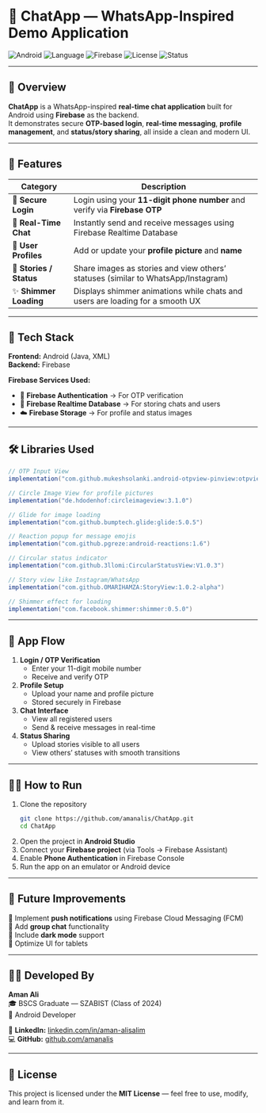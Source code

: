 # 💬 ChatApp — WhatsApp-Inspired Demo Application  
![Android](https://img.shields.io/badge/Platform-Android-green?logo=android)
![Language](https://img.shields.io/badge/Language-Java-blue?logo=openjdk)
![Firebase](https://img.shields.io/badge/Backend-Firebase-orange?logo=firebase)
![License](https://img.shields.io/badge/License-MIT-lightgrey)
![Status](https://img.shields.io/badge/Status-Demo%20Project-yellow)

---

## 🧠 Overview  
**ChatApp** is a WhatsApp-inspired **real-time chat application** built for Android using **Firebase** as the backend.  
It demonstrates secure **OTP-based login**, **real-time messaging**, **profile management**, and **status/story sharing**, all inside a clean and modern UI.  

---

## 🚀 Features  

| Category | Description |
|-----------|-------------|
| 🔐 **Secure Login** | Login using your **11-digit phone number** and verify via **Firebase OTP** |
| 💬 **Real-Time Chat** | Instantly send and receive messages using Firebase Realtime Database |
| 👤 **User Profiles** | Add or update your **profile picture** and **name** |
| 📸 **Stories / Status** | Share images as stories and view others’ statuses (similar to WhatsApp/Instagram) |
| ✨ **Shimmer Loading** | Displays shimmer animations while chats and users are loading for a smooth UX |

---

## 🧩 Tech Stack  

**Frontend:** Android (Java, XML)  
**Backend:** Firebase  

**Firebase Services Used:**  
- 🔐 **Firebase Authentication** → For OTP verification  
- 💬 **Firebase Realtime Database** → For storing chats and users  
- ☁️ **Firebase Storage** → For profile and status images  

---

## 🛠️ Libraries Used  

```gradle
// OTP Input View
implementation("com.github.mukeshsolanki.android-otpview-pinview:otpview:3.1.0")

// Circle Image View for profile pictures
implementation("de.hdodenhof:circleimageview:3.1.0")

// Glide for image loading
implementation("com.github.bumptech.glide:glide:5.0.5")

// Reaction popup for message emojis
implementation("com.github.pgreze:android-reactions:1.6")

// Circular status indicator
implementation("com.github.3llomi:CircularStatusView:V1.0.3")

// Story view like Instagram/WhatsApp
implementation("com.github.OMARIHAMZA:StoryView:1.0.2-alpha")

// Shimmer effect for loading
implementation("com.facebook.shimmer:shimmer:0.5.0")
```

---

## 📲 App Flow  

1. **Login / OTP Verification**  
   - Enter your 11-digit mobile number  
   - Receive and verify OTP  
2. **Profile Setup**  
   - Upload your name and profile picture  
   - Stored securely in Firebase  
3. **Chat Interface**  
   - View all registered users  
   - Send & receive messages in real-time  
4. **Status Sharing**  
   - Upload stories visible to all users  
   - View others’ statuses with smooth transitions  

---

## 🧑‍💻 How to Run  

1. Clone the repository  
   ```bash
   git clone https://github.com/amanalis/ChatApp.git
   cd ChatApp
   ```
2. Open the project in **Android Studio**  
3. Connect your **Firebase project** (via Tools → Firebase Assistant)  
4. Enable **Phone Authentication** in Firebase Console  
5. Run the app on an emulator or Android device  

---

## 🧠 Future Improvements  
🔹 Implement **push notifications** using Firebase Cloud Messaging (FCM)  
🔹 Add **group chat** functionality  
🔹 Include **dark mode** support  
🔹 Optimize UI for tablets  

---

## 👨‍💻 Developed By  

**Aman Ali**  
🎓 BSCS Graduate — SZABIST (Class of 2024)  
💼 Android Developer  

🔗 **LinkedIn:** [linkedin.com/in/aman-alisalim](https://www.linkedin.com/in/aman-alisalim)  
💻 **GitHub:** [github.com/amanalis](https://github.com/amanalis)  

---

## 📜 License  
This project is licensed under the **MIT License** — feel free to use, modify, and learn from it.  
